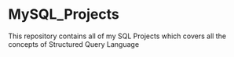 # MySQL_Projects
This repository contains all of my SQL Projects which covers all the concepts of Structured Query Language
